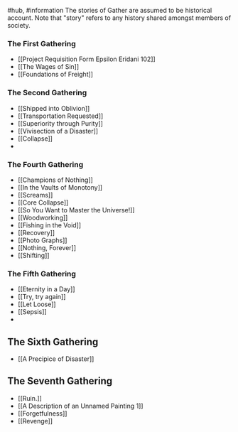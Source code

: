 #hub, #information
The stories of Gather are assumed to be historical account. Note that "story" refers to any history shared amongst members of society. 

### The First Gathering
- [[Project Requisition Form Epsilon Eridani 102]]
- [[The Wages of Sin]]
- [[Foundations of Freight]]

### The Second Gathering
- [[Shipped into Oblivion]]
- [[Transportation Requested]]
- [[Superiority through Purity]]
- [[Vivisection of a Disaster]]
- [[Collapse]]
- 
### The Fourth Gathering 
- [[Champions of Nothing]]
- [[In the Vaults of Monotony]]
- [[Screams]]
- [[Core Collapse]]
- [[So You Want to Master the Universe!]]
- [[Woodworking]]
- [[Fishing in the Void]]
- [[Recovery]]
- [[Photo Graphs]]
- [[Nothing, Forever]]
- [[Shifting]]

### The Fifth Gathering
- [[Eternity in a Day]]
- [[Try, try again]]
- [[Let Loose]]
- [[Sepsis]]
- 

## The Sixth Gathering
- [[A Precipice of Disaster]]

## The Seventh Gathering
- [[Ruin.]]
- [[A Description of an Unnamed Painting 1]]
- [[Forgetfulness]]
- [[Revenge]]
